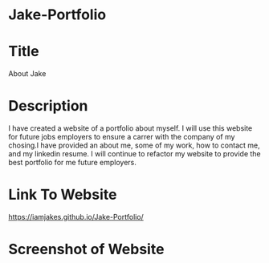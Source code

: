 # Jake-Portfolio
# Title 
About Jake
# Description 
I have created a website of a portfolio about myself. I will use this website for future jobs employers to ensure a carrer with the company of my chosing.I have provided an about me, some of my work, how to contact me, and my linkedin resume. I will continue to refactor my website to provide the best portfolio for me future employers. 
# Link To Website
https://iamjakes.github.io/Jake-Portfolio/
# Screenshot of Website
